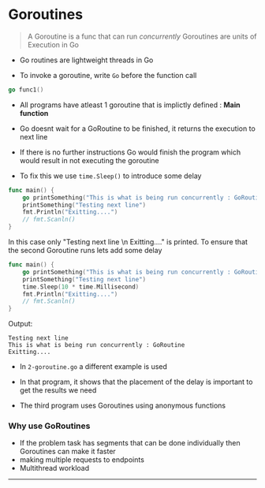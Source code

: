 # Goroutines

> A Goroutine is a func that can run _concurrently_
> Goroutines are units of Execution in Go

- Go routines are lightweight threads in Go

- To invoke a goroutine, write `Go` before the function call

```go
go func1()
```

- All programs have atleast 1 goroutine that is implictly defined : **Main function**

- Go doesnt wait for a GoRoutine to be finished, it returns the execution to next line
- If there is no further instructions Go would finish the program which would result in not executing the goroutine
- To fix this we use `time.Sleep()` to introduce some delay

```go
func main() {
	go printSomething("This is what is being run concurrently : GoRoutine")
	printSomething("Testing next line")
	fmt.Println("Exitting....")
	// fmt.Scanln()
}
```

In this case only "Testing next line \n Exitting...." is printed. To ensure that the second Goroutine runs lets add some delay

```go
func main() {
	go printSomething("This is what is being run concurrently : GoRoutine")
	printSomething("Testing next line")
	time.Sleep(10 * time.Millisecond)
	fmt.Println("Exitting....")
	// fmt.Scanln()
}
```

Output:

```
Testing next line
This is what is being run concurrently : GoRoutine
Exitting....
```

- In `2-goroutine.go` a different example is used
- In that program, it shows that the placement of the delay is important to get the results we need

- The third program uses Goroutines using anonymous functions

### Why use GoRoutines

- If the problem task has segments that can be done individually then Goroutines can make it faster
- making multiple requests to endpoints
- Multithread workload


---